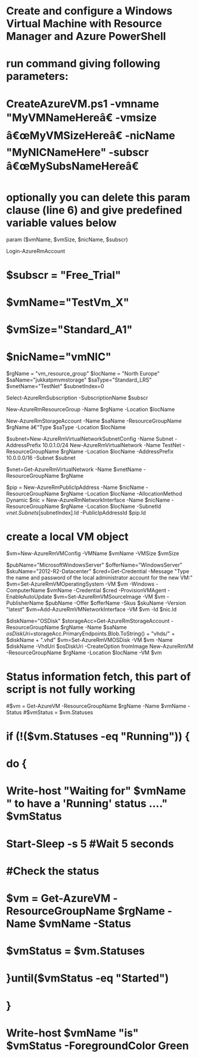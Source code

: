 # Create and configure a Windows Virtual Machine with Resource Manager and Azure PowerShell
# run command giving following parameters:
# CreateAzureVM.ps1 -vmname "MyVMNameHereâ€ -vmsize â€œMyVMSizeHereâ€ -nicName "MyNICNameHere" -subscr â€œMySubsNameHereâ€ 

# optionally you can delete this param clause (line 6) and give predefined variable values below
param ($vmName, $vmSize, $nicName, $subscr)

Login-AzureRmAccount

# $subscr = "Free_Trial"
# $vmName="TestVm_X"
# $vmSize="Standard_A1"
# $nicName="vmNIC"
$rgName = "vm_resource_group"
$locName = "North Europe"
$saName="jukkatpmvmstorage"
$saType="Standard_LRS"
$vnetName="TestNet"
$subnetIndex=0

Select-AzureRmSubscription -SubscriptionName $subscr

New-AzureRmResourceGroup -Name $rgName -Location $locName

New-AzureRmStorageAccount -Name $saName -ResourceGroupName $rgName â€“Type $saType -Location $locName

$subnet=New-AzureRmVirtualNetworkSubnetConfig -Name Subnet -AddressPrefix 10.0.1.0/24
New-AzureRmVirtualNetwork -Name TestNet -ResourceGroupName $rgName -Location $locName -AddressPrefix 10.0.0.0/16 -Subnet $subnet

$vnet=Get-AzureRmVirtualNetwork -Name $vnetName -ResourceGroupName $rgName

$pip = New-AzureRmPublicIpAddress -Name $nicName -ResourceGroupName $rgName -Location $locName -AllocationMethod Dynamic
$nic = New-AzureRmNetworkInterface -Name $nicName -ResourceGroupName $rgName -Location $locName -SubnetId $vnet.Subnets[$subnetIndex].Id -PublicIpAddressId $pip.Id

# create a local VM object

$vm=New-AzureRmVMConfig -VMName $vmName -VMSize $vmSize

$pubName="MicrosoftWindowsServer"
$offerName="WindowsServer"
$skuName="2012-R2-Datacenter"
$cred=Get-Credential -Message "Type the name and password of the local administrator account for the new VM:"
$vm=Set-AzureRmVMOperatingSystem -VM $vm -Windows -ComputerName $vmName -Credential $cred -ProvisionVMAgent -EnableAutoUpdate
$vm=Set-AzureRmVMSourceImage -VM $vm -PublisherName $pubName -Offer $offerName -Skus $skuName -Version "latest"
$vm=Add-AzureRmVMNetworkInterface -VM $vm -Id $nic.Id

$diskName="OSDisk"
$storageAcc=Get-AzureRmStorageAccount -ResourceGroupName $rgName -Name $saName
$osDiskUri=$storageAcc.PrimaryEndpoints.Blob.ToString() + "vhds/" + $diskName  + ".vhd"
$vm=Set-AzureRmVMOSDisk -VM $vm -Name $diskName -VhdUri $osDiskUri -CreateOption fromImage
New-AzureRmVM -ResourceGroupName $rgName -Location $locName -VM $vm

# Status information fetch, this part of script is not fully working
#$vm = Get-AzureVM -ResourceGroupName $rgName -Name $vmName -Status
#$vmStatus = $vm.Statuses
# if (!($vm.Statuses -eq "Running")) {   
#    do {   
#        Write-host "Waiting for" $vmName " to have a 'Running' status ...." $vmStatus    
#        Start-Sleep -s 5    #Wait 5 seconds   
#        #Check the status   
#        $vm = Get-AzureVM -ResourceGroupName $rgName -Name $vmName -Status
#        $vmStatus = $vm.Statuses  
#      }until($vmStatus -eq "Started")   
#    }   
#     Write-host $vmName "is" $vmStatus   -ForegroundColor Green
